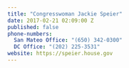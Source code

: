 ```yaml
---
title: "​Congresswoman Jackie Speier"
date: 2017-02-21 02:09:00 Z
published: false
phone-numbers:
  San Mateo Office: "(650) 342-0300"
  DC Office: "(202) 225-3531"
website: https://speier.house.gov
---
```


